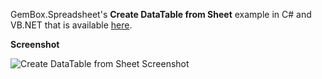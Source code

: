 GemBox.Spreadsheet's **Create DataTable from Sheet** example in C# and VB.NET that is available [here](https://www.gemboxsoftware.com/spreadsheet/examples/c-sharp-create-datatable-from-excel/503).

**Screenshot**

![Create DataTable from Sheet Screenshot](https://www.gemboxsoftware.com/Spreadsheet/Examples/Content/Import_ExportDataTable/CreateDataTablefromSheet/CreateDataTablefromSheet.png)